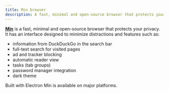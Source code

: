 ```yaml
---
title: Min browser
description: A fast, minimal and open-source browser that protects your privacy. Features ads and trackers blocking, automatic reader view and password manager integration.
---
```


[**Min**](https://minbrowser.org/) is a fast, minimal and open-source browser that protects your privacy. It has an interface designed to minimize distractions and features such as:

- information from DuckDuckGo in the search bar
- full-text search for visited pages
- ad and tracker blocking
- automatic reader view
- tasks (tab groups)
- password manager integration
- dark theme

Built with Electron Min is available on major platforms.
